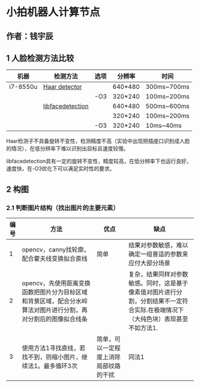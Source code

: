 # 小拍机器人计算节点
## 作者：钱宇辰

## 1 人脸检测方法比较

|机器|检测方法|选项|分辨率|时间|
|---|---|---|---|---|
|i7-8550u|[Haar detector](https://github.com/prateekvjoshi/Body-Parts-Detection)||640*480|300ms~700ms|
|||-O3|320*240|100ms~200ms|
||[libfacedetection](https://github.com/ShiqiYu/libfacedetection)||640*480|500ms~600ms|
||||320*240|100ms~200ms|
|||-O3|320*240|10ms~40ms|

Haar检测子不具备旋转不变性，检测精度不高（实验中出现把插座口识别成人脸的情况），在低分辨率下难以识别出目标且速度较慢。

libfacedetection具有一定的旋转不变性，精度较高，在低分辨率下也运行良好，速度快，在-O3优化下可以满足实时性的要求。

## 2 构图
### 2.1 判断图片结构（找出图片的主要元素）

|编号|方法|优点|缺点|
|---|---|---|---|
|1|opencv，canny找轮廓，配合霍夫线变换拟合直线|简单|结果对参数敏感，难以确定一组普适的参数来应付大部分场景|
|2|opencv，先使用距离变换函数把图片分为目标区域和背景区域，配合分水岭算法对图片进行分割，再对分割后的图像拟合线条||复杂，结果同样对参数敏感。同时，这是基于像素值对图片进行分割，分割结果不一定符合实际.在极端情况下（大纯色块）表现甚至不如方法1.|
|3|使用方法1寻找直线，若找不到，则缩小图片，继续法1。最多循环3次|简单，可以一定程度上消除局部纹路的干扰|同法1|